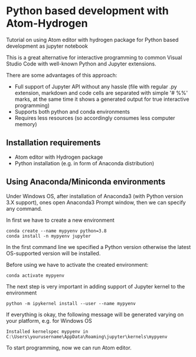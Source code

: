 # Python based development with Atom-Hydrogen
Tutorial on using Atom editor with hydrogen package for Python based development as jupyter notebook

This is a great alternative for interactive programming to common Visual Studio Code with well-known Python and Jupyter extensions.

There are some advantages of this approach:

- Full support of Jupyter API without any hassle (file with regular .py extension, markdown and code cells are separated with simple '# %%' marks, at the same time it shows a generated output for true interactive programming)
- Supports both python and conda environments
- Requires less resources (so accordingly consumes less computer memory)

## Installation requirements

- Atom editor with Hydrogen package
- Python installation (e.g. in form of Anaconda distribution)

## Using Anaconda/Miniconda environments

Under Windows OS, after installation of Anaconda3 (with Python version 3.X support), ones open Anaconda3 Prompt window, then we can specify any command.

In first we have to create a new environment

```
conda create --name mypyenv python=3.8
conda install -n mypyenv jupyter
```
In the first command line we specified a Python version otherwise the latest OS-supported version will be installed.

Before using we have to activate the created environment:

```
conda activate mypyenv
```
The next step is very important in adding support of Jupyter kernel to the environment
```
python -m ipykernel install --user --name mypyenv
```
If everything is okay, the following message will be generated varying on your platform, e.g. for Windows OS

```
Installed kernelspec mypyenv in C:\Users\yourusername\AppData\Roaming\jupyter\kernels\mypyenv
```

To start programming, now we can run Atom editor.


